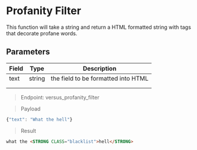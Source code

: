 # Profanity Filter

This function will take a string and return a HTML formatted string with tags that decorate profane words.

## Parameters

| Field | Type   | Description                         |
|-------|--------|-------------------------------------|
| text  | string | the field to be formatted into HTML |
|       |        |                                     |
|       |        |                                     |


> Endpoint: versus_profanity_filter

> Payload

``` javascript
{"text": "What the hell"}
```

> Result
``` html
what the <STRONG CLASS="blacklist">hell</STRONG>
```

